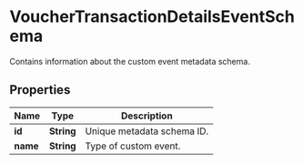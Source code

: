 

# VoucherTransactionDetailsEventSchema

Contains information about the custom event metadata schema.

## Properties

| Name | Type | Description |
|------------ | ------------- | ------------- |
|**id** | **String** | Unique metadata schema ID. |
|**name** | **String** | Type of custom event. |



